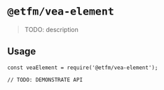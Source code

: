 # `@etfm/vea-element`

> TODO: description

## Usage

```
const veaElement = require('@etfm/vea-element');

// TODO: DEMONSTRATE API
```
